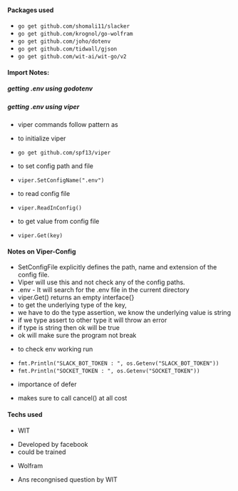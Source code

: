 #### Packages used 
- `go get github.com/shomali11/slacker`
- `go get github.com/krognol/go-wolfram`
- `go get github.com/joho/dotenv`
- `go get github.com/tidwall/gjson`
- `go get github.com/wit-ai/wit-go/v2`
#### Import Notes:

##### getting .env using godotenv

##### getting .env using viper

- viper commands follow pattern as

* to initialize viper

- `go get github.com/spf13/viper`

* to set config path and file

- `viper.SetConfigName(".env")`

* to read config file

- `viper.ReadInConfig()`

* to get value from config file

- `viper.Get(key)`

#### Notes on Viper-Config

- SetConfigFile explicitly defines the path, name and extension of the config file.
- Viper will use this and not check any of the config paths.
- .env - It will search for the .env file in the current directory
- viper.Get() returns an empty interface{}
- to get the underlying type of the key,
- we have to do the type assertion, we know the underlying value is string
- if we type assert to other type it will throw an error
- if type is string then ok will be true
- ok will make sure the program not break

* to check env working run

- `fmt.Println("SLACK_BOT_TOKEN : ", os.Getenv("SLACK_BOT_TOKEN"))`
- `fmt.Println("SOCKET_TOKEN : ", os.Getenv("SOCKET_TOKEN"))`

* importance of defer

- makes sure to call cancel() at all cost

#### Techs used

- WIT

* Developed by facebook
* could be trained

- Wolfram

* Ans recongnised question by WIT

